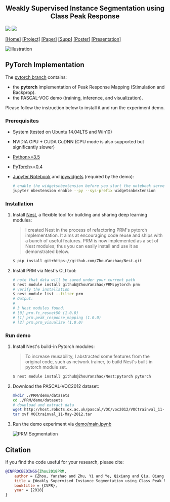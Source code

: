 <h2 align="center">Weakly Supervised Instance Segmentation using<br>Class Peak Response</h2>

[![](https://img.shields.io/badge/pytorch-1.0-red.svg)](https://github.com/ZhouYanzhao/PRM/tree/pytorch)
[![](https://img.shields.io/badge/mxnet-scheduled-green.svg)](#)

[[Home]](http://yzhou.work) [[Project]](http://yzhou.work/PRM) [[Paper]](https://arxiv.org/pdf/1804.00880) [[Supp]](http://yzhou.work/PRM/Supplementary.pdf) [[Poster]](http://yzhou.work/PRM/Poster.pdf) [[Presentation]](https://www.youtube.com/embed/lNqXyJliVSo?start=4615&end=4850&autoplay=1&controls=0)

![Illustration](illustration.png)

## PyTorch Implementation
The [pytorch branch](https://github.com/ZhouYanzhao/PRM/tree/pytorch) contains:

* the **pytorch** implementation of Peak Response Mapping (Stimulation and Backprop).
* the PASCAL-VOC demo (training, inference, and visualization).

Please follow the instruction below to install it and run the experiment demo.

### Prerequisites
* System (tested on Ubuntu 14.04LTS and Win10)
* NVIDIA GPU + CUDA CuDNN (CPU mode is also supported but significantly slower)
* [Python>=3.5](https://www.python.org)
* [PyTorch>=0.4](https://pytorch.org)
* [Jupyter Notebook](https://jupyter.org/install.html) and [ipywidgets](https://github.com/jupyter-widgets/ipywidgets) (required by the demo):

    ```bash
    # enable the widgetsnbextension before you start the notebook server
    jupyter nbextension enable --py --sys-prefix widgetsnbextension
    ```

### Installation

1. Install [Nest](https://github.com/ZhouYanzhao/Nest), a flexible tool for building and sharing deep learning modules:
    
    > I created Nest in the process of refactoring PRM's pytorch implementation. It aims at encouraging code reuse and ships with a bunch of useful features. PRM is now implemented as a set of Nest modules; thus you can easily install and use it as demonstrated below.

    ```bash
    $ pip install git+https://github.com/ZhouYanzhao/Nest.git
    ```
    

2. Install PRM via Nest's CLI tool:

    ```bash
    # note that data will be saved under your current path
    $ nest module install github@ZhouYanzhao/PRM:pytorch prm
    # verify the installation
    $ nest module list --filter prm
    # Output:
    #
    # 3 Nest modules found.
    # [0] prm.fc_resnet50 (1.0.0)
    # [1] prm.peak_response_mapping (1.0.0)
    # [2] prm.prm_visualize (1.0.0)
    ```

### Run demo

1. Install Nest's build-in Pytorch modules:

    > To increase reusability, I abstracted some features from the original code, such as network trainer, to build Nest's built-in pytorch module set.
    
    ```bash
    $ nest module install github@ZhouYanzhao/Nest:pytorch pytorch
    ```

2. Download the PASCAL-VOC2012 dataset:

    ```bash
    mkdir ./PRM/demo/datasets
    cd ./PRM/demo/datasets
    # download and extract data
    wget http://host.robots.ox.ac.uk/pascal/VOC/voc2012/VOCtrainval_11-May-2012.tar
    tar xvf VOCtrainval_11-May-2012.tar
    ```

3. Run the demo experiment via [demo/main.ipynb](https://github.com/ZhouYanzhao/PRM/tree/pytorch/demo/main.ipynb)

    ![PRM Segmentation](samples.png)

## Citation 
If you find the code useful for your research, please cite:
```bibtex
@INPROCEEDINGS{Zhou2018PRM,
    author = {Zhou, Yanzhao and Zhu, Yi and Ye, Qixiang and Qiu, Qiang and Jiao, Jianbin},
    title = {Weakly Supervised Instance Segmentation using Class Peak Response},
    booktitle = {CVPR},
    year = {2018}
}
```
